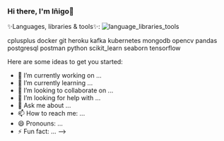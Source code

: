 ### Hi there, I'm Iñigo👋



✨Languages, libraries & tools✨: ![language_libraries_tools](https://user-images.githubusercontent.com/101796802/184600378-6444ca29-2bcf-4213-95de-e9fca2b8763e.png)



cplusplus docker git heroku kafka kubernetes mongodb opencv pandas postgresql postman python scikit_learn seaborn tensorflow


Here are some ideas to get you started:

- 🔭 I’m currently working on ...
- 🌱 I’m currently learning ...
- 👯 I’m looking to collaborate on ...
- 🤔 I’m looking for help with ...
- 💬 Ask me about ...
- 📫 How to reach me: ...
- 😄 Pronouns: ...
- ⚡ Fun fact: ...
-->
